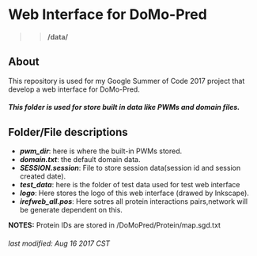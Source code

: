 # Web Interface for DoMo-Pred 
>> #### /data/
## About

This repository is used for my Google Summer of Code 2017 project that develop a web interface for DoMo-Pred.


##### This folder is used for store built in data like PWMs and domain files.

## Folder/File descriptions
- **_pwm_dir_**: here is where the built-in PWMs stored.
- **_domain.txt_**: the default domain data.
- **_SESSION.session_**: File to store session data(session id and session created date). 
- **_test_data_**: here is the folder of test data used for test web interface
- **_logo_**: Here stores the logo of this web interface (drawed by Inkscape).
- **_irefweb_all.pos_**: Here sotres all protein interactions pairs,network will be generate dependent on this.

**NOTES:** Protein IDs are stored in /DoMoPred/Protein/map.sgd.txt

###### last modified: Aug 16 2017 CST